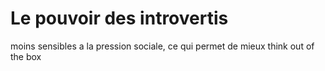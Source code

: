 # Le pouvoir des introvertis


moins sensibles a la pression sociale, ce qui permet de mieux think out of the box
